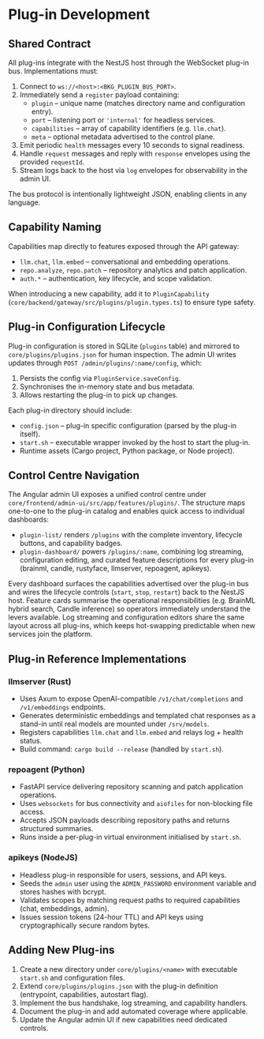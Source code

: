 # Plug-in Development

## Shared Contract

All plug-ins integrate with the NestJS host through the WebSocket plug-in bus. Implementations must:

1. Connect to `ws://<host>:<BKG_PLUGIN_BUS_PORT>`.
2. Immediately send a `register` payload containing:
   - `plugin` – unique name (matches directory name and configuration entry).
   - `port` – listening port or `'internal'` for headless services.
   - `capabilities` – array of capability identifiers (e.g. `llm.chat`).
   - `meta` – optional metadata advertised to the control plane.
3. Emit periodic `health` messages every 10 seconds to signal readiness.
4. Handle `request` messages and reply with `response` envelopes using the provided `requestId`.
5. Stream logs back to the host via `log` envelopes for observability in the admin UI.

The bus protocol is intentionally lightweight JSON, enabling clients in any language.

## Capability Naming

Capabilities map directly to features exposed through the API gateway:

- `llm.chat`, `llm.embed` – conversational and embedding operations.
- `repo.analyze`, `repo.patch` – repository analytics and patch application.
- `auth.*` – authentication, key lifecycle, and scope validation.

When introducing a new capability, add it to `PluginCapability` (`core/backend/gateway/src/plugins/plugin.types.ts`) to ensure type safety.

## Plug-in Configuration Lifecycle

Plug-in configuration is stored in SQLite (`plugins` table) and mirrored to `core/plugins/plugins.json` for human inspection. The admin UI writes updates through `POST /admin/plugins/:name/config`, which:

1. Persists the config via `PluginService.saveConfig`.
2. Synchronises the in-memory state and bus metadata.
3. Allows restarting the plug-in to pick up changes.

Each plug-in directory should include:

- `config.json` – plug-in specific configuration (parsed by the plug-in itself).
- `start.sh` – executable wrapper invoked by the host to start the plug-in.
- Runtime assets (Cargo project, Python package, or Node project).

## Control Centre Navigation

The Angular admin UI exposes a unified control centre under `core/frontend/admin-ui/src/app/features/plugins/`. The structure maps one-to-one to the plug-in catalog and enables quick access to individual dashboards:

- `plugin-list/` renders `/plugins` with the complete inventory, lifecycle buttons, and capability badges.
- `plugin-dashboard/` powers `/plugins/:name`, combining log streaming, configuration editing, and curated feature descriptions for every plug-in (brainml, candle, rustyface, llmserver, repoagent, apikeys).

Every dashboard surfaces the capabilities advertised over the plug-in bus and wires the lifecycle controls (`start`, `stop`, `restart`) back to the NestJS host. Feature cards summarise the operational responsibilities (e.g. BrainML hybrid search, Candle inference) so operators immediately understand the levers available. Log streaming and configuration editors share the same layout across all plug-ins, which keeps hot-swapping predictable when new services join the platform.

## Plug-in Reference Implementations

### llmserver (Rust)

- Uses Axum to expose OpenAI-compatible `/v1/chat/completions` and `/v1/embeddings` endpoints.
- Generates deterministic embeddings and templated chat responses as a stand-in until real models are mounted under `/srv/models`.
- Registers capabilities `llm.chat` and `llm.embed` and relays log + health status.
- Build command: `cargo build --release` (handled by `start.sh`).

### repoagent (Python)

- FastAPI service delivering repository scanning and patch application operations.
- Uses `websockets` for bus connectivity and `aiofiles` for non-blocking file access.
- Accepts JSON payloads describing repository paths and returns structured summaries.
- Runs inside a per-plug-in virtual environment initialised by `start.sh`.

### apikeys (NodeJS)

- Headless plug-in responsible for users, sessions, and API keys.
- Seeds the `admin` user using the `ADMIN_PASSWORD` environment variable and stores hashes with bcrypt.
- Validates scopes by matching request paths to required capabilities (chat, embeddings, admin).
- Issues session tokens (24-hour TTL) and API keys using cryptographically secure random bytes.

## Adding New Plug-ins

1. Create a new directory under `core/plugins/<name>` with executable `start.sh` and configuration files.
2. Extend `core/plugins/plugins.json` with the plug-in definition (entrypoint, capabilities, autostart flag).
3. Implement the bus handshake, log streaming, and capability handlers.
4. Document the plug-in and add automated coverage where applicable.
5. Update the Angular admin UI if new capabilities need dedicated controls.

